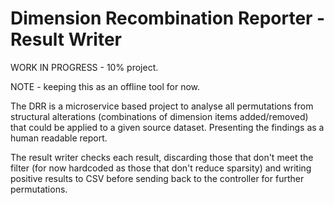 # Dimension Recombination Reporter - Result Writer

WORK IN PROGRESS - 10% project.

NOTE - keeping this as an offline tool for now.

The DRR is a microservice based project to analyse all permutations from structural alterations (combinations of dimension items added/removed)
that could be applied to a given source dataset. Presenting the findings as a human readable report.

The result writer checks each result, discarding those that don't meet the filter (for now hardcoded as those that don't reduce sparsity) and writing positive results to CSV before sending back to the controller for further permutations.
